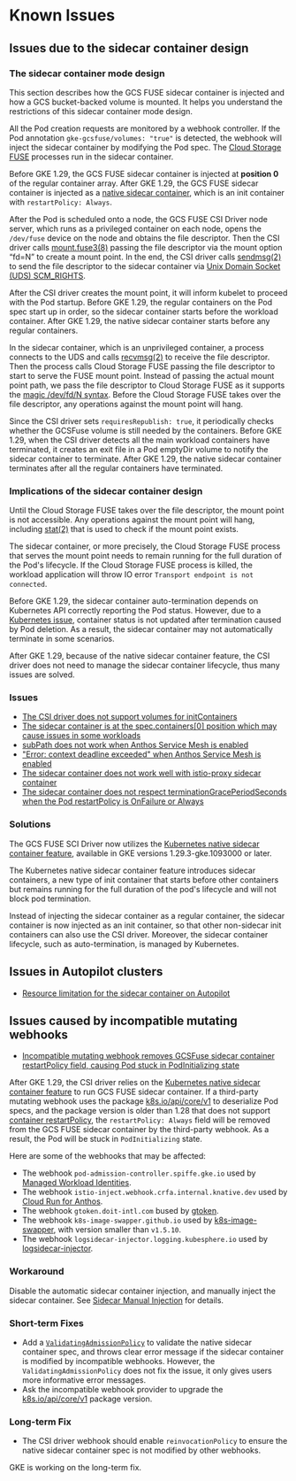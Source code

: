 <!--
Copyright 2018 The Kubernetes Authors.
Copyright 2022 Google LLC

Licensed under the Apache License, Version 2.0 (the "License");
you may not use this file except in compliance with the License.
You may obtain a copy of the License at

    https://www.apache.org/licenses/LICENSE-2.0

Unless required by applicable law or agreed to in writing, software
distributed under the License is distributed on an "AS IS" BASIS,
WITHOUT WARRANTIES OR CONDITIONS OF ANY KIND, either express or implied.
See the License for the specific language governing permissions and
limitations under the License.
-->

# Known Issues

## Issues due to the sidecar container design

### The sidecar container mode design

This section describes how the GCS FUSE sidecar container is injected and how a GCS bucket-backed volume is mounted. It helps you understand the restrictions of this sidecar container mode design.

All the Pod creation requests are monitored by a webhook controller. If the Pod annotation `gke-gcsfuse/volumes: "true"` is detected, the webhook will inject the sidecar container by modifying the Pod spec. The [Cloud Storage FUSE](https://cloud.google.com/storage/docs/gcs-fuse) processes run in the sidecar container.

Before GKE 1.29, the GCS FUSE sidecar container is injected at **position 0** of the regular container array. After GKE 1.29, the GCS FUSE sidecar container is injected as a [native sidecar container](https://kubernetes.io/docs/concepts/workloads/pods/sidecar-containers/), which is an init container with `restartPolicy: Always`.

After the Pod is scheduled onto a node, the GCS FUSE CSI Driver node server, which runs as a privileged container on each node, opens the `/dev/fuse` device on the node and obtains the file descriptor. Then the CSI driver calls [mount.fuse3(8)](https://man7.org/linux/man-pages/man8/mount.fuse3.8.html) passing the file descriptor via the mount option “fd=N” to create a mount point. In the end, the CSI driver calls [sendmsg(2)](https://man7.org/linux/man-pages/man2/sendmsg.2.html) to send the file descriptor to the sidecar container via [Unix Domain Socket (UDS) SCM_RIGHTS](https://man7.org/linux/man-pages/man7/unix.7.html).

After the CSI driver creates the mount point, it will inform kubelet to proceed with the Pod startup. Before GKE 1.29, the regular containers on the Pod spec start up in order, so the sidecar container starts before the workload container. After GKE 1.29, the native sidecar container starts before any regular containers.

In the sidecar container, which is an unprivileged container, a process connects to the UDS and calls [recvmsg(2)](https://man7.org/linux/man-pages/man2/recvmsg.2.html) to receive the file descriptor. Then the process calls Cloud Storage FUSE passing the file descriptor to start to serve the FUSE mount point. Instead of passing the actual mount point path, we pass the file descriptor to Cloud Storage FUSE as it supports the [magic /dev/fd/N syntax](https://github.com/GoogleCloudPlatform/gcsfuse/blob/8ab11cd07016a247f64023697383c6e88bc022b0/vendor/github.com/jacobsa/fuse/mount_linux.go#L128-L134). Before the Cloud Storage FUSE takes over the file descriptor, any operations against the mount point will hang.

Since the CSI driver sets `requiresRepublish: true`, it periodically checks whether the GCSFuse volume is still needed by the containers. Before GKE 1.29, when the CSI driver detects all the main workload containers have terminated, it creates an exit file in a Pod emptyDir volume to notify the sidecar container to terminate. After GKE 1.29, the native sidecar container terminates after all the regular containers have terminated.

### Implications of the sidecar container design

Until the Cloud Storage FUSE takes over the file descriptor, the mount point is not accessible. Any operations against the mount point will hang, including [stat(2)](https://man7.org/linux/man-pages/man2/lstat.2.html) that is used to check if the mount point exists.

The sidecar container, or more precisely, the Cloud Storage FUSE process that serves the mount point needs to remain running for the full duration of the Pod's lifecycle. If the Cloud Storage FUSE process is killed, the workload application will throw IO error `Transport endpoint is not connected`.

Before GKE 1.29, the sidecar container auto-termination depends on Kubernetes API correctly reporting the Pod status. However, due to a [Kubernetes issue](https://github.com/kubernetes/kubernetes/issues/106896), container status is not updated after termination caused by Pod deletion. As a result, the sidecar container may not automatically terminate in some scenarios.

After GKE 1.29, because of the native sidecar container feature, the CSI driver does not need to manage the sidecar container lifecycle, thus many issues are solved.

### Issues

- [The CSI driver does not support volumes for initContainers](https://github.com/GoogleCloudPlatform/gcs-fuse-csi-driver/issues/38)
- [The sidecar container is at the spec.containers[0] position which may cause issues in some workloads](https://github.com/GoogleCloudPlatform/gcs-fuse-csi-driver/issues/20)
- [subPath does not work when Anthos Service Mesh is enabled](https://github.com/GoogleCloudPlatform/gcs-fuse-csi-driver/issues/47)
- ["Error: context deadline exceeded" when Anthos Service Mesh is enabled](https://github.com/GoogleCloudPlatform/gcs-fuse-csi-driver/issues/46)
- [The sidecar container does not work well with istio-proxy sidecar container](https://github.com/GoogleCloudPlatform/gcs-fuse-csi-driver/issues/53)
- [The sidecar container does not respect terminationGracePeriodSeconds when the Pod restartPolicy is OnFailure or Always](https://github.com/GoogleCloudPlatform/gcs-fuse-csi-driver/issues/168)

### Solutions

The GCS FUSE SCI Driver now utilizes the [Kubernetes native sidecar container feature](https://github.com/kubernetes/enhancements/tree/master/keps/sig-node/753-sidecar-containers), available in GKE versions 1.29.3-gke.1093000 or later.

The Kubernetes native sidecar container feature introduces sidecar containers, a new type of init container that starts before other containers but remains running for the full duration of the pod's lifecycle and will not block pod termination.

Instead of injecting the sidecar container as a regular container, the sidecar container is now injected as an init container, so that other non-sidecar init containers can also use the CSI driver. Moreover, the sidecar container lifecycle, such as auto-termination, is managed by Kubernetes.

## Issues in Autopilot clusters

- [Resource limitation for the sidecar container on Autopilot](https://github.com/GoogleCloudPlatform/gcs-fuse-csi-driver/issues/35)

## Issues caused by incompatible mutating webhooks

- [Incompatible mutating webhook removes GCSFuse sidecar container restartPolicy field, causing Pod stuck in PodInitializing state](https://github.com/GoogleCloudPlatform/gcs-fuse-csi-driver/issues/322)

After GKE 1.29, the CSI driver relies on the [Kubernetes native sidecar container feature](https://github.com/kubernetes/enhancements/tree/master/keps/sig-node/753-sidecar-containers) to run GCS FUSE sidecar container. If a third-party mutating webhook uses the package [k8s.io/api/core/v1](https://pkg.go.dev/k8s.io/api/core/v1) to deserialize Pod specs, and the package version is older than 1.28 that does not support [container restartPolicy](https://github.com/kubernetes/api/blob/v0.28.0/core/v1/types.go#L2526), the `restartPolicy: Always` field will be removed from the GCS FUSE sidecar container by the third-party webhook. As a result, the Pod will be stuck in `PodInitializing` state.

Here are some of the webhooks that may be affected:

- The webhook `pod-admission-controller.spiffe.gke.io` used by [Managed Workload Identities](https://cloud.google.com/iam/docs/managed-workload-identity).
- The webhook `istio-inject.webhook.crfa.internal.knative.dev` used by [Cloud Run for Anthos](https://cloud.google.com/anthos/run/archive/docs).
- The webhook `gtoken.doit-intl.com` bused by [gtoken](https://github.com/doitintl/gtoken/tree/master).
- The webhook `k8s-image-swapper.github.io` used by [k8s-image-swapper](https://github.com/estahn/k8s-image-swapper), with version smaller than `v1.5.10`.
- The webhook `logsidecar-injector.logging.kubesphere.io` used by [logsidecar-injector](https://github.com/kubesphere/logsidecar-injector).

### Workaround

Disable the automatic sidecar container injection, and manually inject the sidecar container. See [Sidecar Manual Injection](./sidecar-manual-injection.md) for details.

### Short-term Fixes

- Add a [`ValidatingAdmissionPolicy`](../deploy/base/webhook/validating_admission_policy.yaml) to validate the native sidecar container spec, and throws clear error message if the sidecar container is modified by incompatible webhooks. However, the `ValidatingAdmissionPolicy` does not fix the issue, it only gives users more informative error messages.
- Ask the incompatible webhook provider to upgrade the [k8s.io/api/core/v1](https://pkg.go.dev/k8s.io/api/core/v1) package version.

### Long-term Fix

- The CSI driver webhook should enable `reinvocationPolicy` to ensure the native sidecar container spec is not modified by other webhooks.

GKE is working on the long-term fix.
